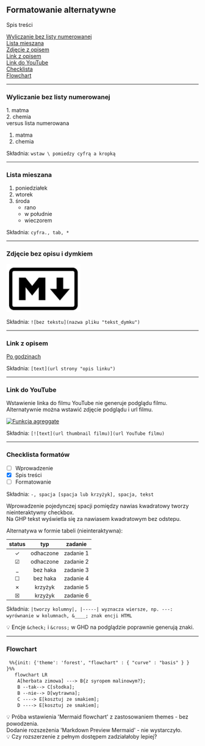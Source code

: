 ## Formatowanie alternatywne

Spis treści

[Wyliczanie bez listy numerowanej](#wyliczanie-bez-listy-numerowanej)  
[Lista mieszana](#lista-mieszana)  
[Zdjęcie z opisem](#zdjęcie-bez-opisu-i-dymkiem)  
[Link z opisem](#link-z-opisem)  
[Link do YouTube](#link-do-youtube)  
[Checklista](#checklista-formatów)  
[Flowchart](#flowchart)

---

### Wyliczanie bez listy numerowanej

1\. matma  
2\. chemia  
versus lista numerowana

1. matma
2. chemia

Składnia: `wstaw \ pomiedzy cyfrą a kropką`

---

### Lista mieszana

1. poniedziałek
2. wtorek
3. środa
   - rano
   - w południe
   - wieczorem

Składnia: `cyfra., tab, *`

---

### Zdjęcie bez opisu i dymkiem

![](2023-11-24_08-48-15_md-logo.jpg "Na białym tle czarna litera M i strzałka w dół w czarnej zaokrąglonej ramce. ")

Składnia: `![bez tekstu](nazwa pliku "tekst_dymku")`

---

### Link z opisem

[Po godzinach](http://trianglify.io/ "generator wzorów")

Składnia: `[text](url strony "opis linku")`

---

### Link do YouTube

Wstawienie linka do filmu YouTube nie generuje podglądu filmu.  
Alternatywnie można wstawić zdjęcie podglądu i url filmu.

[![Funkcja agreggate](https://i.ytimg.com/vi/MzqDoXgrmf8/hqdefault.jpg)](https://youtu.be/MzqDoXgrmf8?si=vmmgJhxLo7yzi0iO)

Składnia: `[![text](url thumbnail filmu)](url YouTube filmu)`

---

### Checklista formatów

- [ ] Wprowadzenie
- [x] Spis treści
- [ ] Formatowanie

Składnia: `-, spacja [spacja lub krzyżyk], spacja, tekst`

Wprowadzenie pojedynczej spacji pomiędzy nawias kwadratowy tworzy nieinteraktywny checkbox.  
Na GHP tekst wyświetla się za nawiasem kwadratowym bez odstepu.

Alternatywa w formie tabeli (nieinteraktywna):

|  status  |    typ    | zadanie   |
| :------: | :-------: | --------- |
| &check;  | odhaczone | zadanie 1 |
| &#x2611; | odhaczone | zadanie 2 |
|    \_    | bez haka  | zadanie 3 |
| &#x2610; | bez haka  | zadanie 4 |
| &cross;  |  krzyżyk  | zadanie 5 |
| &#x2612; |  krzyżyk  | zadanie 6 |

Składnia: `|tworzy kolumny|, |-----| wyznacza wiersze, np. ---: wyrównanie w kolumnach, &____; znak encji HTML`

💡 Encje `&check;` i `&cross;` w GHD na podglądzie poprawnie generują znaki.

<!--To jest komentarz-->
<!--Przykład opisu encji HTML-->
<!--znak encji HTML, który składa się z znaku ampersanda (&), znaku kratki (#), znaku x, numeru szesnastkowego 2610 i średnika (;)-->

<!--Znalezione w sieci--
|checked|unchecked|crossed|
|---|---|---|
|&check;|_|&cross;|
|&#x2611;|&#x2610;|&#x2612;|--->

---

### Flowchart

```mermaid
 %%{init: {'theme': 'forest', "flowchart" : { "curve" : "basis" } } }%%
   flowchart LR
    A[herbata zimowa] ---> B{z syropem malinowym?};
    B --tak--> C[słodka];
    B --nie--> D[wytrawna];
    C ----> E[kosztuj ze smakiem];
    D ----> E[kosztuj ze smakiem];
```

💡 Próba wstawienia 'Mermaid flowchart' z zastosowaniem themes - bez powodzenia.  
Dodanie rozszeżenia 'Markdown Preview Mermaid' - nie wystarczyło.  
💡 Czy rozszerzenie z pełnym dostępem zadziałałoby lepiej?
